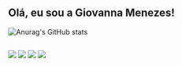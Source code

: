 ## Olá, eu sou a Giovanna Menezes!
![Anurag's GitHub stats](https://github-readme-stats.vercel.app/api?username=giovannamnz&amp;show_icons=true&amp;hide=contribs,prs&amp;cache_seconds=86400&amp;theme=shadow_red)

  ##
 
<div> 
  <a href="https://instagram.com/giovannamezi" target="_blank"><img src="https://img.shields.io/badge/-Instagram-%23E4405F?style=for-the-badge&logo=instagram&logoColor=white" target="_blank"></a>
 <a href="https://discord.gg/wagxzStdcR" target="_blank"><img src="https://img.shields.io/badge/Discord-7289DA?style=for-the-badge&logo=discord&logoColor=white" target="_blank"></a> 
  <a href = "mailto:encontregiovanna@gmail.com"><img src="https://img.shields.io/badge/-Gmail-%23333?style=for-the-badge&logo=gmail&logoColor=white" target="_blank"></a>
  <a href="https://www.linkedin.com/in/giovannamnz-45875016a" target="_blank"><img src="https://img.shields.io/badge/-LinkedIn-%230077B5?style=for-the-badge&logo=linkedin&logoColor=white" target="_blank"></a> 
  
</div>
